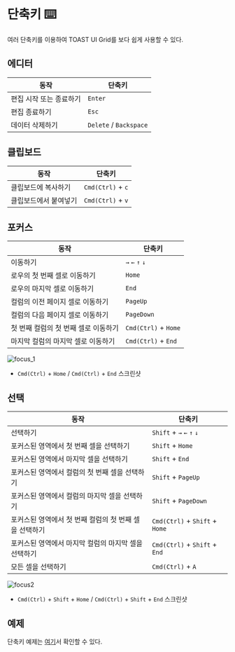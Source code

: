 # 단축키 ⌨️

여러 단축키를 이용하여 TOAST UI Grid를 보다 쉽게 사용할 수 있다.

## 에디터

| 동작 | 단축키 |
| --- | --- |
| 편집 시작 또는 종료하기 | `Enter` |
| 편집 종료하기 | `Esc` |
| 데이터 삭제하기 | `Delete` / `Backspace` |

## 클립보드

| 동작 | 단축키 |
| --- | --- |
| 클립보드에 복사하기 | `Cmd(Ctrl)` + `c` |
| 클립보드에서 붙여넣기 | `Cmd(Ctrl)` + `v` |

## 포커스

| 동작 | 단축키 |
| --- | --- |
| 이동하기 | `→` `←` `↑` `↓`|
| 로우의 첫 번째 셀로 이동하기 | `Home`|
| 로우의 마지막 셀로 이동하기 | `End`|
| 컬럼의 이전 페이지 셀로 이동하기 | `PageUp`|
| 컬럼의 다음 페이지 셀로 이동하기 | `PageDown`|
| 첫 번째 컬럼의 첫 번째 셀로 이동하기 | `Cmd(Ctrl)` + `Home`|
| 마지막 컬럼의 마지막 셀로 이동하기 | `Cmd(Ctrl)` + `End`|


![focus_1](https://user-images.githubusercontent.com/35371660/59552260-91411d80-8fbf-11e9-95f6-d01bd796329b.gif)
* `Cmd(Ctrl)` + `Home` / `Cmd(Ctrl)` + `End` 스크린샷

## 선택

| 동작 | 단축키 |
| --- | --- |
| 선택하기 | `Shift` + `→` `←` `↑` `↓` |
| 포커스된 영역에서 첫 번째 셀을 선택하기 | `Shift` + `Home` |
| 포커스된 영역에서 마지막 셀을 선택하기 | `Shift` + `End` |
| 포커스된 영역에서 컬럼의 첫 번째 셀을 선택하기 | `Shift` + `PageUp` |
| 포커스된 영역에서 컬럼의 마지막 셀을 선택하기 | `Shift` + `PageDown` |
| 포커스된 영역에서 첫 번째 컬럼의 첫 번째 셀을 선택하기 | `Cmd(Ctrl)` + `Shift` + `Home` |
| 포커스된 영역에서 마지막 컬럼의 마지막 셀을 선택하기 | `Cmd(Ctrl)` + `Shift` + `End` |
| 모든 셀을 선택하기 | `Cmd(Ctrl)` + `A` |

![focus2](https://user-images.githubusercontent.com/35371660/59552787-21826100-8fc6-11e9-8749-43aebf3e1eff.gif)
* `Cmd(Ctrl)` + `Shift` + `Home` / `Cmd(Ctrl)` + `Shift` + `End` 스크린샷

## 예제

단축키 예제는 [여기](https://nhn.github.io/tui.grid/latest/tutorial-example01-basic)서 확인할 수 있다.